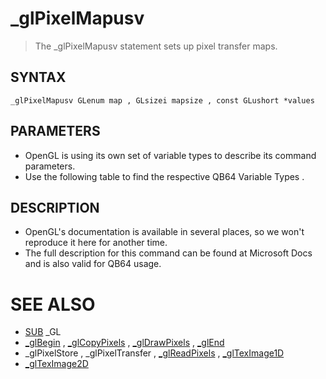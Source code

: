 # _glPixelMapusv
> The _glPixelMapusv statement sets up pixel transfer maps.

## SYNTAX
`_glPixelMapusv GLenum map , GLsizei mapsize , const GLushort *values`

## PARAMETERS
* OpenGL is using its own set of variable types to describe its command parameters.
* Use the following table to find the respective QB64 Variable Types .


## DESCRIPTION
* OpenGL's documentation is available in several places, so we won't reproduce it here for another time.
* The full description for this command can be found at Microsoft Docs and is also valid for QB64 usage.


# SEE ALSO
* [SUB](SUB.md) _GL
* [_glBegin](_glBegin.md) , [_glCopyPixels](_glCopyPixels.md) , [_glDrawPixels](_glDrawPixels.md) , [_glEnd](_glEnd.md)
* _glPixelStore , _glPixelTransfer , [_glReadPixels](_glReadPixels.md) , [_glTexImage1D](_glTexImage1D.md)
* [_glTexImage2D](_glTexImage2D.md)

